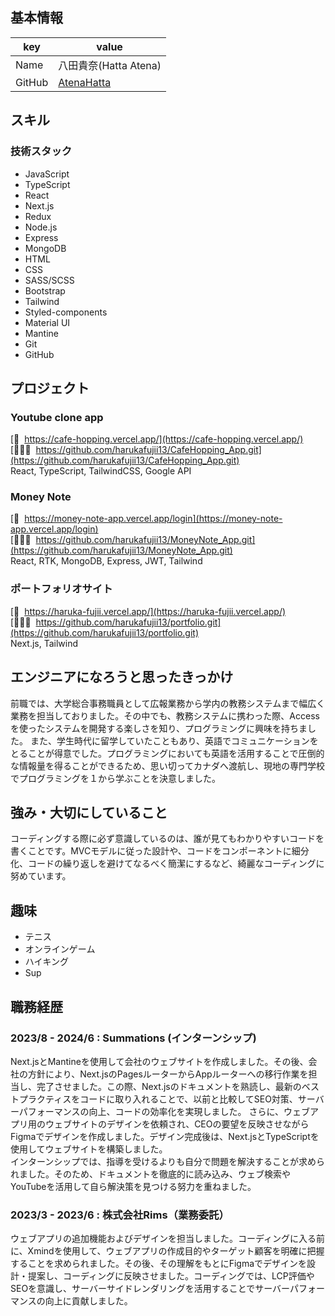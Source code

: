 ## 基本情報

| key    | value                                             |
| ------ | ------------------------------------------------- |
| Name   | 八田貴奈(Hatta Atena)                             |
| GitHub | [AtenaHatta](https://github.com/AtenaHatta) |

## スキル

### 技術スタック

- JavaScript
- TypeScript
- React
- Next.js
- Redux
- Node.js
- Express
- MongoDB
- HTML
- CSS
- SASS/SCSS
- Bootstrap
- Tailwind
- Styled-components
- Material UI
- Mantine
- Git
- GitHub

## プロジェクト

### Youtube clone app

[🔗&nbsp; https://cafe-hopping.vercel.app/](https://cafe-hopping.vercel.app/)  
[👩🏻‍💻&nbsp; https://github.com/harukafujii13/CafeHopping_App.git](https://github.com/harukafujii13/CafeHopping_App.git)  
 React, TypeScript, TailwindCSS, Google API

### Money Note

[🔗&nbsp; https://money-note-app.vercel.app/login](https://money-note-app.vercel.app/login)  
[👩🏻‍💻&nbsp; https://github.com/harukafujii13/MoneyNote_App.git](https://github.com/harukafujii13/MoneyNote_App.git)  
React, RTK, MongoDB, Express, JWT, Tailwind


### ポートフォリオサイト

[🔗&nbsp; https://haruka-fujii.vercel.app/](https://haruka-fujii.vercel.app/)  
[👩🏻‍💻&nbsp; https://github.com/harukafujii13/portfolio.git](https://github.com/harukafujii13/portfolio.git)  
Next.js, Tailwind

## エンジニアになろうと思ったきっかけ

前職では、大学総合事務職員として広報業務から学内の教務システムまで幅広く業務を担当しておりました。その中でも、教務システムに携わった際、Accessを使ったシステムを開発する楽しさを知り、プログラミングに興味を持ちました。
また、学生時代に留学していたこともあり、英語でコミュニケーションをとることが得意でした。プログラミングにおいても英語を活用することで圧倒的な情報量を得ることができるため、思い切ってカナダへ渡航し、現地の専門学校でプログラミングを１から学ぶことを決意しました。


## 強み・大切にしていること

コーディングする際に必ず意識しているのは、誰が見てもわかりやすいコードを書くことです。MVCモデルに従った設計や、コードをコンポーネントに細分化、コードの繰り返しを避けてなるべく簡潔にするなど、綺麗なコーディングに努めています。

## 趣味

- テニス
- オンラインゲーム
- ハイキング
- Sup

## 職務経歴

### 2023/8 - 2024/6 : Summations (インターンシップ)

Next.jsとMantineを使用して会社のウェブサイトを作成しました。その後、会社の方針により、Next.jsのPagesルーターからAppルーターへの移行作業を担当し、完了させました。この際、Next.jsのドキュメントを熟読し、最新のベストプラクティスをコードに取り入れることで、以前と比較してSEO対策、サーバーパフォーマンスの向上、コードの効率化を実現しました。
さらに、ウェブアプリ用のウェブサイトのデザインを依頼され、CEOの要望を反映させながらFigmaでデザインを作成しました。デザイン完成後は、Next.jsとTypeScriptを使用してウェブサイトを構築しました。<br>
インターンシップでは、指導を受けるよりも自分で問題を解決することが求められました。そのため、ドキュメントを徹底的に読み込み、ウェブ検索やYouTubeを活用して自ら解決策を見つける努力を重ねました。

### 2023/3 - 2023/6 : 株式会社Rims（業務委託）

ウェブアプリの追加機能およびデザインを担当しました。コーディングに入る前に、Xmindを使用して、ウェブアプリの作成目的やターゲット顧客を明確に把握することを求められました。その後、その理解をもとにFigmaでデザインを設計・提案し、コーディングに反映させました。コーディングでは、LCP評価やSEOを意識し、サーバーサイドレンダリングを活用することでサーバーパフォーマンスの向上に貢献しました。

